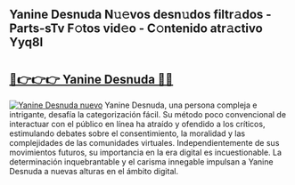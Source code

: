 ## Yanine Desnuda N𝚞𝚎vos desn𝚞dos filtr𝚊dos - Parts-sTv F𝚘tos vid𝚎o - C𝚘ntenido atr𝚊ctivo Yyq8l

# <h2><a href="http://mb0pqj.tromn.icu/?c=Yanine+Desnuda">🔗👉👉👉 Yanine Desnuda 🔗🔗</a></h2>

[![Yanine Desnuda nuevo](https://i.imgur.com/pEAQMta.gif)](http://mb0pqj.tromn.icu/?c=Yanine+Desnuda)
Yanine Desnuda, una persona compleja e intrigante, desafía la categorización fácil. Su método poco convencional de interactuar con el público en línea ha atraído y ofendido a los críticos, estimulando debates sobre el consentimiento, la moralidad y las complejidades de las comunidades virtuales. Independientemente de sus movimientos futuros, su importancia en la era digital es incuestionable. La determinación inquebrantable y el carisma innegable impulsan a Yanine Desnuda a nuevas alturas en el ámbito digital.
